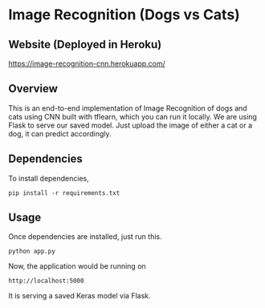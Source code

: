 # Image Recognition (Dogs vs Cats)

## Website (Deployed in Heroku)

 https://image-recognition-cnn.herokuapp.com/

## Overview

This is an end-to-end implementation of Image Recognition of dogs and cats using CNN built with tflearn, which you can run it locally. We are using Flask to serve our saved model. Just upload the image of either a cat or a dog, it can predict accordingly.

## Dependencies

To install dependencies, 

```pip install -r requirements.txt```

## Usage

Once dependencies are installed, just run this. 

```python app.py```

Now, the application would be running on 

```http://localhost:5000```

It is serving a saved Keras model via Flask.








